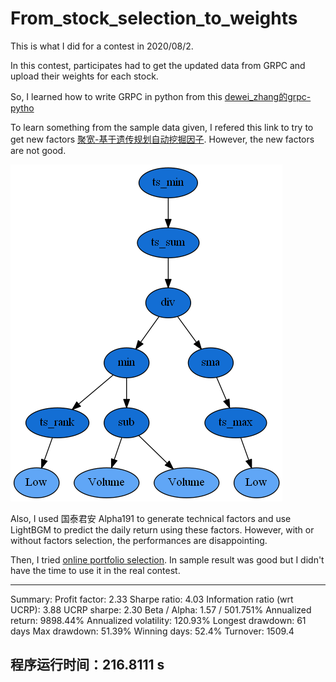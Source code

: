 # From_stock_selection_to_weights

This is what I did for a contest in 2020/08/2. 

In this contest, participates had to get the updated data from GRPC and upload their weights for each stock.

So, I learned how to write GRPC in python from this [dewei_zhang的grpc-pytho](https://space.bilibili.com/376995746/channel/detail?cid=124886n)

To learn something from the sample data given, I refered this link to try to get new factors [聚宽-基于遗传规划自动挖掘因子](https://www.joinquant.com/view/community/detail/6e594923d168b1592e8737c88988d91e?type=1). However, the new factors are not good.

![A example factor](https://github.com/JennyCCDD/From_stock_selection_to_weights/blob/master/to-show/6.png)

Also, I used 国泰君安 Alpha191 to generate technical factors and use LightBGM to predict the daily return using these factors. However, with or without factors selection, the performances are disappointing. 

Then, I tried [online portfolio selection](https://github.com/Marigold/universal-portfolios). In sample result was good but I didn't have the time to use it in the real contest.

---------------------------------------
Summary:
    Profit factor: 2.33
    Sharpe ratio: 4.03
    Information ratio (wrt UCRP): 3.88
    UCRP sharpe: 2.30
    Beta / Alpha: 1.57 / 501.751%
    Annualized return: 9898.44%
    Annualized volatility: 120.93%
    Longest drawdown: 61 days
    Max drawdown: 51.39%
    Winning days: 52.4%
    Turnover: 1509.4
        
程序运行时间：216.8111 s
---------------------------------------
